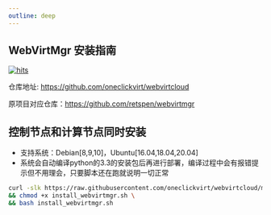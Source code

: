 ```yaml
---
outline: deep
---
```


## WebVirtMgr 安装指南

[![hits](https://hits.spiritlhl.net/webvirtcloud.svg?action=hit&title=hits&title_bg=%23555555&count_bg=%233aebee&edge_flat=false)](https://hits.spiritlhl.net)

仓库地址: <https://github.com/oneclickvirt/webvirtcloud>

原项目对应仓库：<https://github.com/retspen/webvirtmgr>

## 控制节点和计算节点同时安装

- 支持系统：Debian[8,9,10]，Ubuntu[16.04,18.04,20.04]
- 系统会自动编译python的3.3的安装包后再进行部署，编译过程中会有报错提示但不用理会，只要脚本还在跑就说明一切正常

```bash
curl -slk https://raw.githubusercontent.com/oneclickvirt/webvirtcloud/main/scripts/install_webvirtmgr.sh -o install_webvirtmgr.sh \
&& chmod +x install_webvirtmgr.sh \
&& bash install_webvirtmgr.sh
```
